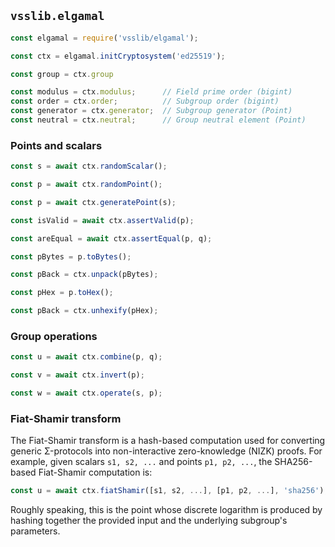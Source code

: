 ## `vsslib.elgamal`

```js
const elgamal = require('vsslib/elgamal');

const ctx = elgamal.initCryptosystem('ed25519');
```

```js
const group = ctx.group
```

```js
const modulus = ctx.modulus;      // Field prime order (bigint)
const order = ctx.order;          // Subgroup order (bigint)
const generator = ctx.generator;  // Subgroup generator (Point)
const neutral = ctx.neutral;      // Group neutral element (Point)
```

### Points and scalars

```js
const s = await ctx.randomScalar();
```

```js
const p = await ctx.randomPoint();
```

```js
const p = await ctx.generatePoint(s);
```

```js
const isValid = await ctx.assertValid(p);
```

```js
const areEqual = await ctx.assertEqual(p, q);
```

```js
const pBytes = p.toBytes();
```

```js
const pBack = ctx.unpack(pBytes);
```

```js
const pHex = p.toHex();
```

```js
const pBack = ctx.unhexify(pHex);
```


### Group operations


```js
const u = await ctx.combine(p, q);
```

```js
const v = await ctx.invert(p);
```

```js
const w = await ctx.operate(s, p);
```

### Fiat-Shamir transform

The Fiat-Shamir transform is a hash-based computation used for converting
generic Σ-protocols into non-interactive zero-knowledge (NIZK) proofs.
For example, given scalars `s1, s2, ...` and points `p1, p2, ...`,
the SHA256-based Fiat-Shamir computation is:

```js
const u = await ctx.fiatShamir([s1, s2, ...], [p1, p2, ...], 'sha256');
```

Roughly speaking, this is the point whose discrete logarithm is produced by
hashing together the provided input and the underlying subgroup's parameters.
